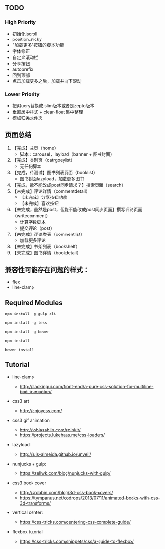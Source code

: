## TODO

### High Priority

- 初始化iscroll
- position:sticky
- "加载更多"按钮的脚本功能
- 字体修正
- 自定义滚动栏
- 分享按钮
- autoprefix
- 回到顶部
- 点击加载更多之后，加载并向下滚动


### Lower Priority

- 把jQuery替换成.slim版本或者是zepto版本
- 垂直居中样式 + clear-float 集中整理
- 模板归类文件夹

## 页面总结

1. 【完成】主页（home）
    - 脚本：carousel，layload（banner + 图书封面）
2. 【完成】类别页（catrgoeylist）
    - 无任何脚本
3. 【完成，待测试】图书列表页面（booklist）
    - 图书封面lazyload，加载更多图书
4. 【完成，能不能改成post同步请求？】搜索页面（search）
5. 【未完成】评论详情（commentdetail）
    - 【未完成】分享按钮功能
    - 【未完成】喜欢按钮
6. 【未完成，虽然是post，但能不能改成post同步页面】撰写评论页面（writecomment）
    - 计算字数脚本
    - 提交评论（post）
7. 【未完成】评论类表（commentlist）
    - 加载更多评论
8. 【未完成】书架列表（bookshelf）
9. 【未完成】图书详情（bookdetail）


## 兼容性可能存在问题的样式：

- flex
- line-clamp

## Required Modules

```javascript
npm install -g gulp-cli
```

```javascript
npm install -g less
```

```javascript
npm install -g bower
```

```javascript
npm install
```

```javasacript
bower install
```

## Tutorial

- line-clamp
    - http://hackingui.com/front-end/a-pure-css-solution-for-multiline-text-truncation/

- css3 art
    - http://enjoycss.com/

- css3 gif animation
    - http://tobiasahlin.com/spinkit/
    - https://projects.lukehaas.me/css-loaders/

- lazyload
    - http://luis-almeida.github.io/unveil/

- nunjucks + gulp:
    - https://zellwk.com/blog/nunjucks-with-gulp/

- css3 book cover
    - http://srobbin.com/blog/3d-css-book-covers/
    - https://tympanus.net/codrops/2013/07/11/animated-books-with-css-3d-transforms/

- vertical center:
    - https://css-tricks.com/centering-css-complete-guide/

- flexbox tutorial
    - https://css-tricks.com/snippets/css/a-guide-to-flexbox/



